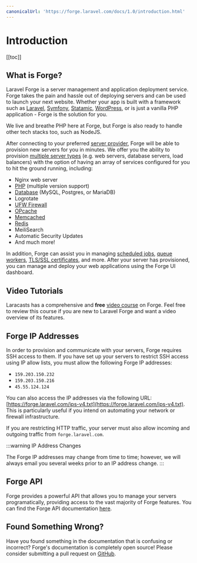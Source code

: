 ```yaml
---
canonicalUrl: 'https://forge.laravel.com/docs/1.0/introduction.html'
---
```

# Introduction

[[toc]]

## What is Forge?

Laravel Forge is a server management and application deployment service. Forge takes the pain and hassle out of deploying servers and can be used to launch your next website. Whether your app is built with a framework such as [Laravel](https://github.com/laravel/laravel), [Symfony](https://github.com/symfony/symfony), [Statamic](https://github.com/statamic/cms), [WordPress](https://github.com/WordPress/WordPress), or is just a vanilla PHP application - Forge is the solution for you.

We live and breathe PHP here at Forge, but Forge is also ready to handle other tech stacks too, such as NodeJS.

After connecting to your preferred [server provider](/1.0/servers/providers.html), Forge will be able to provision new servers for you in minutes. We offer you the ability to provision [multiple server types](/1.0/servers/types.html) (e.g. web servers, database servers, load balancers) with the option of having an array of services configured for you to hit the ground running, including:

- Nginx web server
- [PHP](/1.0/servers/php.html) (multiple version support)
- [Database](/1.0/resources/databases.html) (MySQL, Postgres, or MariaDB)
- Logrotate
- [UFW Firewall](/1.0/resources/network.html#firewalls)
- [OPcache](/1.0/servers/php.html#opcache)
- [Memcached](/1.0/resources/caches.html)
- [Redis](/1.0/resources/caches.html)
- MeiliSearch
- Automatic Security Updates
- And much more!

In addition, Forge can assist you in managing [scheduled jobs](/1.0/resources/scheduler.html), [queue workers](/1.0/sites/queues.html), [TLS/SSL certificates](/1.0/sites/ssl.html), and more. After your server has provisioned, you can manage and deploy your web applications using the Forge UI dashboard.

## Video Tutorials

Laracasts has a comprehensive and **free** [video course](https://laracasts.com/series/learn-laravel-forge-2022-edition/) on Forge. Feel free to review this course if you are new to Laravel Forge and want a video overview of its features.

## Forge IP Addresses

In order to provision and communicate with your servers, Forge requires SSH access to them. If you have set up your servers to restrict SSH access using IP allow lists, you must allow the following Forge IP addresses:

- `159.203.150.232`
- `159.203.150.216`
- `45.55.124.124`

You can also access the IP addresses via the following URL: [https://forge.laravel.com/ips-v4.txt](https://forge.laravel.com/ips-v4.txt). This is particularly useful if you intend on automating your network or firewall infrastructure.

If you are restricting HTTP traffic, your server must also allow incoming and outgoing traffic from `forge.laravel.com`.

:::warning IP Address Changes

The Forge IP addresses may change from time to time; however, we will always email you several weeks prior to an IP address change.
:::

## Forge API

Forge provides a powerful API that allows you to manage your servers programatically, providing access to the vast majority of Forge features. You can find the Forge API documentation [here](https://forge.laravel.com/api-documentation).

## Found Something Wrong?

Have you found something in the documentation that is confusing or incorrect? Forge's documentation is completely open source! Please consider submitting a pull request on [GitHub](https://github.com/laravel/forge-docs).
